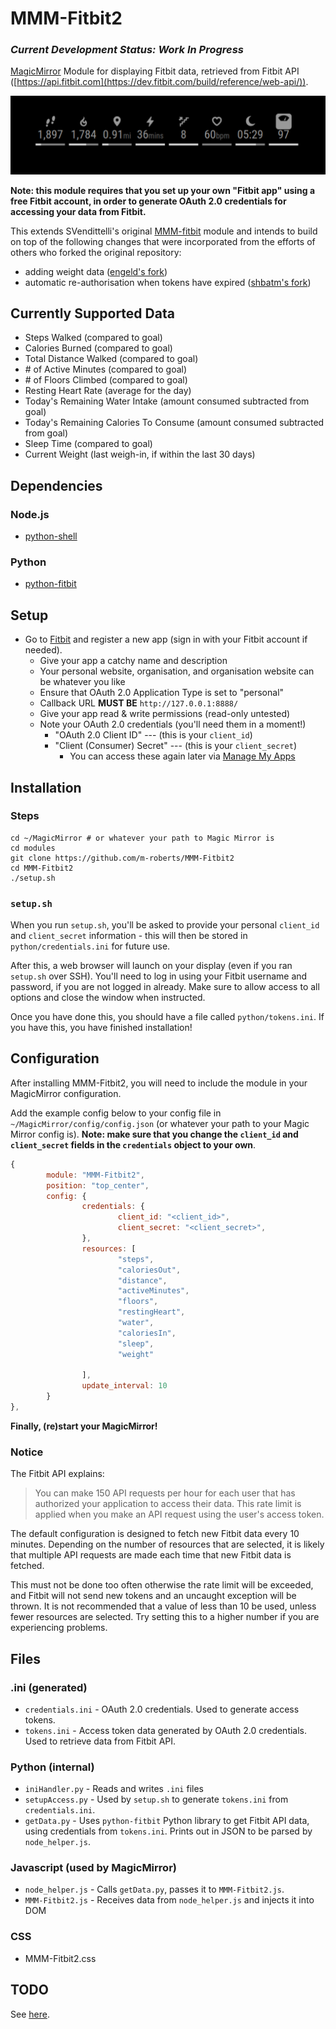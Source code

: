 MMM-Fitbit2
===
### _Current Development Status: Work In Progress_

[MagicMirror](https://github.com/MichMich/MagicMirror) Module for displaying Fitbit data, retrieved from Fitbit API ([https://api.fitbit.com](https://dev.fitbit.com/build/reference/web-api/)).

![](screenshot.png)

**Note: this module requires that you set up your own "Fitbit app" using a free Fitbit account, in order to generate OAuth 2.0 credentials for accessing your data from Fitbit.**

This extends SVendittelli's original [MMM-fitbit](https://github.com/SVendittelli/MMM-fitbit) module and intends to build on top of the following changes that were incorporated from the efforts of others who forked the original repository:

* adding weight data ([engeld's fork](https://github.com/engeld/MMM-fitbit))
* automatic re-authorisation when tokens have expired ([shbatm's fork](https://github.com/shbatm/MMM-fitbit))

Currently Supported Data
----
* Steps Walked (compared to goal)
* Calories Burned (compared to goal)
* Total Distance Walked (compared to goal)
* \# of Active Minutes (compared to goal)
* \# of Floors Climbed (compared to goal)
* Resting Heart Rate (average for the day)
* Today's Remaining Water Intake (amount consumed subtracted from goal)
* Today's Remaining Calories To Consume (amount consumed subtracted from goal)
* Sleep Time (compared to goal)
* Current Weight (last weigh-in, if within the last 30 days)

Dependencies
---
### Node.js
* [python-shell](https://www.npmjs.com/package/python-shell/v/0.5.0)

### Python
* [python-fitbit](https://pypi.org/project/fitbit/0.3.1)

Setup
---
* Go to [Fitbit](https://dev.fitbit.com/apps/new/) and register a new app (sign in with your Fitbit account if needed).
	* Give your app a catchy name and description
	* Your personal website, organisation, and organisation website can be whatever you like
	* Ensure that OAuth 2.0 Application Type is set to "personal"
	* Callback URL **MUST BE** `http://127.0.0.1:8888/`
	* Give your app read & write permissions (read-only untested)
	* Note your OAuth 2.0 credentials (you'll need them in a moment!)
		* "OAuth 2.0 Client ID" --- (this is your `client_id`)
		* "Client (Consumer) Secret" --- (this is your `client_secret`)
			* You can access these again later via [Manage My Apps](https://dev.fitbit.com/apps)

Installation
---

### Steps
```
cd ~/MagicMirror # or whatever your path to Magic Mirror is
cd modules
git clone https://github.com/m-roberts/MMM-Fitbit2
cd MMM-Fitbit2
./setup.sh
```

### `setup.sh`

When you run `setup.sh`, you'll be asked to provide your personal `client_id` and `client_secret` information - this will then be stored in `python/credentials.ini` for future use.

After this, a web browser will launch on your display (even if you ran `setup.sh` over SSH). You'll need to log in using your Fitbit username and password, if you are not logged in already. Make sure to allow access to all options and close the window when instructed.

Once you have done this, you should have a file called `python/tokens.ini`. If you have this, you have finished installation!

Configuration
---

After installing MMM-Fitbit2, you will need to include the module in your MagicMirror configuration.

Add the example config below to your config file in `~/MagicMirror/config/config.json` (or whatever your path to your Magic Mirror config is).
**Note: make sure that you change the `client_id` and `client_secret` fields in the `credentials` object to your own**.

````javascript
{
		module: "MMM-Fitbit2",
		position: "top_center",
		config: {
				credentials: {
						client_id: "<client_id>",
						client_secret: "<client_secret>",
				},
				resources: [
						"steps",
						"caloriesOut",
						"distance",
						"activeMinutes",
						"floors",
						"restingHeart",
						"water",
						"caloriesIn",
						"sleep",
						"weight"

				],
				update_interval: 10
		}
},

````

**Finally, (re)start your MagicMirror!**



### Notice
The Fitbit API explains:
> You can make 150 API requests per hour for each user that has authorized your application to access their data. This rate limit is applied when you make an API request using the user's access token.

The default configuration is designed to fetch new Fitbit data every 10 minutes. Depending on the number of resources that are selected, it is likely that multiple API requests are made each time that new Fitbit data is fetched.

This must not be done too often otherwise the rate limit will be exceeded, and Fitbit will not send new tokens and an uncaught exception will be thrown. It is not recommended that a value of less than 10 be used, unless fewer resources are selected. Try setting this to a higher number if you are experiencing problems.

Files
--
### .ini (generated)
* `credentials.ini` - OAuth 2.0 credentials. Used to generate access tokens.
* `tokens.ini` - Access token data generated by OAuth 2.0 credentials. Used to retrieve data from Fitbit API.

### Python (internal)
* `iniHandler.py` - Reads and writes `.ini` files
* `setupAccess.py` - Used by `setup.sh` to generate `tokens.ini` from `credentials.ini`.
* `getData.py` - Uses `python-fitbit` Python library to get Fitbit API data, using credentials from `tokens.ini`. Prints out in JSON to be parsed by `node_helper.js`.

### Javascript (used by MagicMirror)
* `node_helper.js` - Calls `getData.py`, passes it to `MMM-Fitbit2.js`.
* `MMM-Fitbit2.js` - Receives data from `node_helper.js` and injects it into DOM

### CSS
* MMM-Fitbit2.css

TODO
---
See [here](TODO.md).
